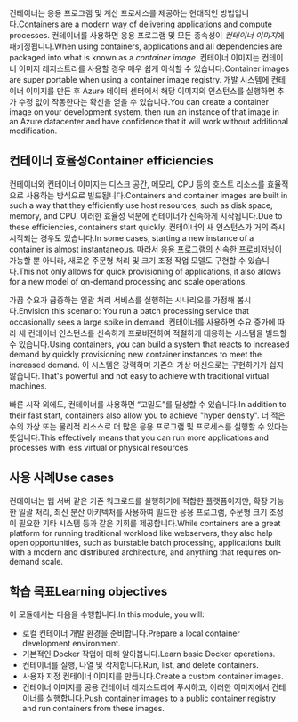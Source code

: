 <span data-ttu-id="dd5fc-101">컨테이너는 응용 프로그램 및 계산 프로세스를 제공하는 현대적인 방법입니다.</span><span class="sxs-lookup"><span data-stu-id="dd5fc-101">Containers are a modern way of delivering applications and compute processes.</span></span> <span data-ttu-id="dd5fc-102">컨테이너를 사용하면 응용 프로그램 및 모든 종속성이 *컨테이너 이미지*에 패키징됩니다.</span><span class="sxs-lookup"><span data-stu-id="dd5fc-102">When using containers, applications and all dependencies are packaged into what is known as a *container image*.</span></span> <span data-ttu-id="dd5fc-103">컨테이너 이미지는 컨테이너 이미지 레지스트리를 사용할 경우 매우 쉽게 이식할 수 있습니다.</span><span class="sxs-lookup"><span data-stu-id="dd5fc-103">Container images are super portable when using a container image registry.</span></span> <span data-ttu-id="dd5fc-104">개발 시스템에 컨테이너 이미지를 만든 후 Azure 데이터 센터에서 해당 이미지의 인스턴스를 실행하면 추가 수정 없이 작동한다는 확신을 얻을 수 있습니다.</span><span class="sxs-lookup"><span data-stu-id="dd5fc-104">You can create a container image on your development system, then run an instance of that image in an Azure datacenter and have confidence that it will work without additional modification.</span></span>

## <a name="container-efficiencies"></a><span data-ttu-id="dd5fc-105">컨테이너 효율성</span><span class="sxs-lookup"><span data-stu-id="dd5fc-105">Container efficiencies</span></span>

<span data-ttu-id="dd5fc-106">컨테이너와 컨테이너 이미지는 디스크 공간, 메모리, CPU 등의 호스트 리소스를 효율적으로 사용하는 방식으로 빌드됩니다.</span><span class="sxs-lookup"><span data-stu-id="dd5fc-106">Containers and container images are built in such a way that they efficiently use host resources, such as disk space, memory, and CPU.</span></span> <span data-ttu-id="dd5fc-107">이러한 효율성 덕분에 컨테이너가 신속하게 시작됩니다.</span><span class="sxs-lookup"><span data-stu-id="dd5fc-107">Due to these efficiencies, containers start quickly.</span></span> <span data-ttu-id="dd5fc-108">컨테이너의 새 인스턴스가 거의 즉시 시작되는 경우도 있습니다.</span><span class="sxs-lookup"><span data-stu-id="dd5fc-108">In some cases, starting a new instance of a container is almost instantaneous.</span></span> <span data-ttu-id="dd5fc-109">따라서 응용 프로그램의 신속한 프로비저닝이 가능할 뿐 아니라, 새로운 주문형 처리 및 크기 조정 작업 모델도 구현할 수 있습니다.</span><span class="sxs-lookup"><span data-stu-id="dd5fc-109">This not only allows for quick provisioning of applications, it also allows for a new model of on-demand processing and scale operations.</span></span>

<span data-ttu-id="dd5fc-110">가끔 수요가 급증하는 일괄 처리 서비스를 실행하는 시나리오를 가정해 봅시다.</span><span class="sxs-lookup"><span data-stu-id="dd5fc-110">Envision this scenario: You run a batch processing service that occasionally sees a large spike in demand.</span></span> <span data-ttu-id="dd5fc-111">컨테이너를 사용하면 수요 증가에 따라 새 컨테이너 인스턴스를 신속하게 프로비전하여 적절하게 대응하는 시스템을 빌드할 수 있습니다.</span><span class="sxs-lookup"><span data-stu-id="dd5fc-111">Using containers, you can build a system that reacts to increased demand by quickly provisioning new container instances to meet the increased demand.</span></span> <span data-ttu-id="dd5fc-112">이 시스템은 강력하며 기존의 가상 머신으로는 구현하기가 쉽지 않습니다.</span><span class="sxs-lookup"><span data-stu-id="dd5fc-112">That's powerful and not easy to achieve with traditional virtual machines.</span></span>

<span data-ttu-id="dd5fc-113">빠른 시작 외에도, 컨테이너를 사용하면 “고밀도”를 달성할 수 있습니다.</span><span class="sxs-lookup"><span data-stu-id="dd5fc-113">In addition to their fast start, containers also allow you to achieve "hyper density".</span></span> <span data-ttu-id="dd5fc-114">더 적은 수의 가상 또는 물리적 리소스로 더 많은 응용 프로그램 및 프로세스를 실행할 수 있다는 뜻입니다.</span><span class="sxs-lookup"><span data-stu-id="dd5fc-114">This effectively means that you can run more applications and processes with less virtual or physical resources.</span></span>

## <a name="use-cases"></a><span data-ttu-id="dd5fc-115">사용 사례</span><span class="sxs-lookup"><span data-stu-id="dd5fc-115">Use cases</span></span>

<span data-ttu-id="dd5fc-116">컨테이너는 웹 서버 같은 기존 워크로드를 실행하기에 적합한 플랫폼이지만, 확장 가능한 일괄 처리, 최신 분산 아키텍처를 사용하여 빌드한 응용 프로그램, 주문형 크기 조정이 필요한 기타 시스템 등과 같은 기회를 제공합니다.</span><span class="sxs-lookup"><span data-stu-id="dd5fc-116">While containers are a great platform for running traditional workload like webservers, they also help open opportunities, such as burstable batch processing, applications built with a modern and distributed architecture, and anything that requires on-demand scale.</span></span>

## <a name="learning-objectives"></a><span data-ttu-id="dd5fc-117">학습 목표</span><span class="sxs-lookup"><span data-stu-id="dd5fc-117">Learning objectives</span></span>

<span data-ttu-id="dd5fc-118">이 모듈에서는 다음을 수행합니다.</span><span class="sxs-lookup"><span data-stu-id="dd5fc-118">In this module, you will:</span></span>

- <span data-ttu-id="dd5fc-119">로컬 컨테이너 개발 환경을 준비합니다.</span><span class="sxs-lookup"><span data-stu-id="dd5fc-119">Prepare a local container development environment.</span></span>
- <span data-ttu-id="dd5fc-120">기본적인 Docker 작업에 대해 알아봅니다.</span><span class="sxs-lookup"><span data-stu-id="dd5fc-120">Learn basic Docker operations.</span></span>
- <span data-ttu-id="dd5fc-121">컨테이너를 실행, 나열 및 삭제합니다.</span><span class="sxs-lookup"><span data-stu-id="dd5fc-121">Run, list, and delete containers.</span></span>
- <span data-ttu-id="dd5fc-122">사용자 지정 컨테이너 이미지를 만듭니다.</span><span class="sxs-lookup"><span data-stu-id="dd5fc-122">Create a custom container images.</span></span>
- <span data-ttu-id="dd5fc-123">컨테이너 이미지를 공용 컨테이너 레지스트리에 푸시하고, 이러한 이미지에서 컨테이너를 실행합니다.</span><span class="sxs-lookup"><span data-stu-id="dd5fc-123">Push container images to a public container registry and run containers from these images.</span></span>
